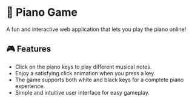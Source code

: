 # 🎹 Piano Game

A fun and interactive web application that lets you play the piano online!

## 🎮 Features

- Click on the piano keys to play different musical notes.
- Enjoy a satisfying click animation when you press a key.
- The game supports both white and black keys for a complete piano experience.
- Simple and intuitive user interface for easy gameplay.

